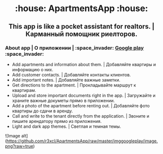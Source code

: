 <h1 align="center">:house: ApartmentsApp :house:</h1>
<h2 align="center">This app is like a pocket assistant for realtors. | Карманный помощник риелторов.</h2>
<h3>About app | О приложении | :space_invader: <a href="https://play.google.com/store/apps/details?id=com.r3xcl.myapart&gl=UA">Google play</a> :space_invader: </h3> 
<ul> 
  <li>Add apartments and information about them. | Добавляйте квартиры и информацию о них.</li> 
  <li>Add customer contacts. | Добавляйте контакты клиентов.</li> 
  <li>Add important notes. | Добавляйте важные заметки.</li> 
  <li>Get directions to the apartment. | Прокладывайте маршрут к квартирам.</li> 
  <li>Upload and store important documents right in the app. | Загружайте и храните важные докуметы прямо в приложении.</li> 
  <li>Add a photo of the apartment before renting out. | Добавляйте фото квартиры до сдачи в аренду.</li> 
  <li>Call and write to the tenant directly from the application. | Звоните и пишите арендатору прямо из приложения.</li> 
  <li>Light and dark app themes. | Светлая и темная темы.</li> 
</ul>

![Image alt] (https://github.com/r3xcl/ApartmentsApp/raw/master/imggoogleplay/image.png?raw=true)




